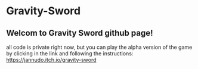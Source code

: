 # Gravity-Sword

## Welcom to Gravity Sword github page!

all code is private right now, but you can play the alpha version of the game by clicking in the link and following the instructions:  
https://jannudo.itch.io/gravity-sword
